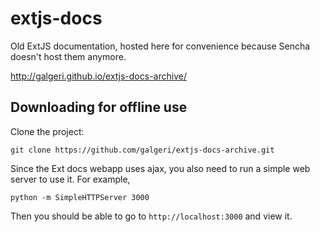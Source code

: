 extjs-docs
==========

Old ExtJS documentation, hosted here for convenience because Sencha doesn't host them anymore.

http://galgeri.github.io/extjs-docs-archive/

Downloading for offline use
---------------------------

Clone the project:

```
git clone https://github.com/galgeri/extjs-docs-archive.git 
```

Since the Ext docs webapp uses ajax, you also need to run a simple web server to use it. For example,

```
python -m SimpleHTTPServer 3000
```

Then you should be able to go to `http://localhost:3000` and view it.
